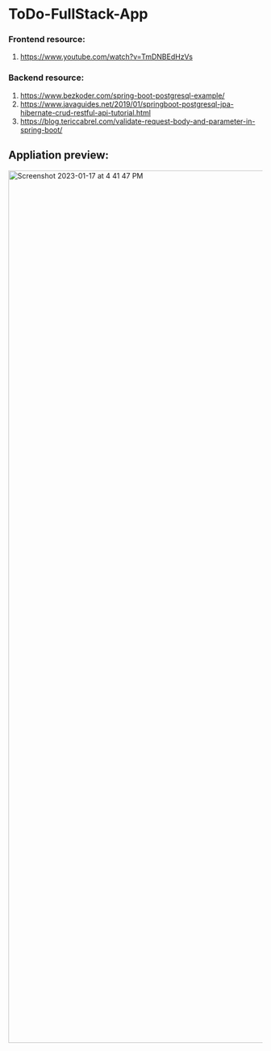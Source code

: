 # ToDo-FullStack-App

### Frontend resource:
1. https://www.youtube.com/watch?v=TmDNBEdHzVs

### Backend resource:

1. https://www.bezkoder.com/spring-boot-postgresql-example/
2. https://www.javaguides.net/2019/01/springboot-postgresql-jpa-hibernate-crud-restful-api-tutorial.html
3. https://blog.tericcabrel.com/validate-request-body-and-parameter-in-spring-boot/

## Appliation preview:
<img width="1728" alt="Screenshot 2023-01-17 at 4 41 47 PM" src="https://user-images.githubusercontent.com/96738522/212884792-578acf92-1dc3-456b-bcee-512ecc84004e.png">
